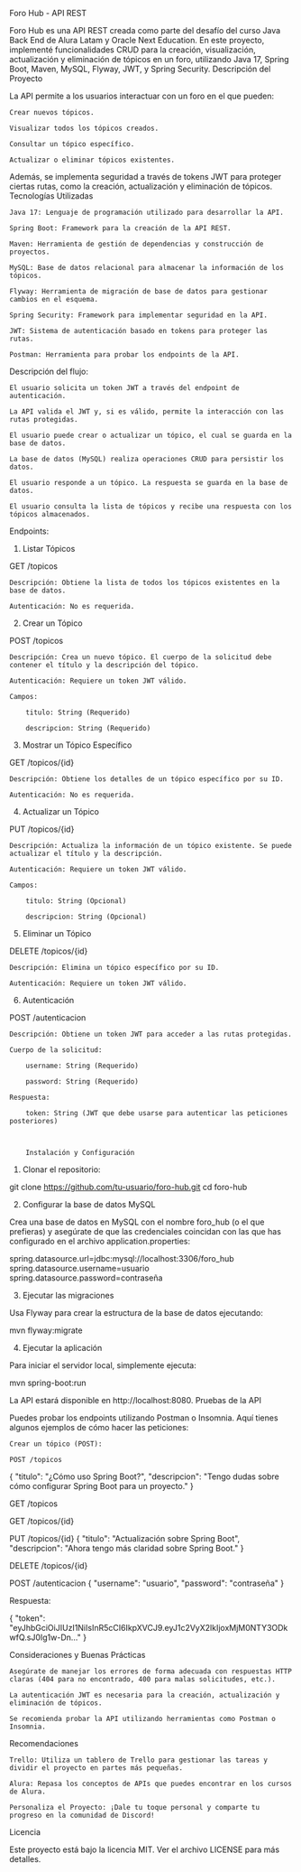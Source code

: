 Foro Hub - API REST

Foro Hub es una API REST creada como parte del desafío del curso Java Back End de Alura Latam y Oracle Next Education. En este proyecto, implementé funcionalidades CRUD para la creación, visualización, actualización y eliminación de tópicos en un foro, utilizando Java 17, Spring Boot, Maven, MySQL, Flyway, JWT, y Spring Security.
Descripción del Proyecto

La API permite a los usuarios interactuar con un foro en el que pueden:

    Crear nuevos tópicos.

    Visualizar todos los tópicos creados.

    Consultar un tópico específico.

    Actualizar o eliminar tópicos existentes.

Además, se implementa seguridad a través de tokens JWT para proteger ciertas rutas, como la creación, actualización y eliminación de tópicos.
Tecnologías Utilizadas

    Java 17: Lenguaje de programación utilizado para desarrollar la API.

    Spring Boot: Framework para la creación de la API REST.

    Maven: Herramienta de gestión de dependencias y construcción de proyectos.

    MySQL: Base de datos relacional para almacenar la información de los tópicos.

    Flyway: Herramienta de migración de base de datos para gestionar cambios en el esquema.

    Spring Security: Framework para implementar seguridad en la API.

    JWT: Sistema de autenticación basado en tokens para proteger las rutas.

    Postman: Herramienta para probar los endpoints de la API.



Descripción del flujo:

    El usuario solicita un token JWT a través del endpoint de autenticación.

    La API valida el JWT y, si es válido, permite la interacción con las rutas protegidas.

    El usuario puede crear o actualizar un tópico, el cual se guarda en la base de datos.

    La base de datos (MySQL) realiza operaciones CRUD para persistir los datos.

    El usuario responde a un tópico. La respuesta se guarda en la base de datos.

    El usuario consulta la lista de tópicos y recibe una respuesta con los tópicos almacenados.




Endpoints:

1. Listar Tópicos

GET /topicos

    Descripción: Obtiene la lista de todos los tópicos existentes en la base de datos.

    Autenticación: No es requerida.

2. Crear un Tópico

POST /topicos

    Descripción: Crea un nuevo tópico. El cuerpo de la solicitud debe contener el título y la descripción del tópico.

    Autenticación: Requiere un token JWT válido.

    Campos:

        titulo: String (Requerido)

        descripcion: String (Requerido)

3. Mostrar un Tópico Específico

GET /topicos/{id}

    Descripción: Obtiene los detalles de un tópico específico por su ID.

    Autenticación: No es requerida.

4. Actualizar un Tópico

PUT /topicos/{id}

    Descripción: Actualiza la información de un tópico existente. Se puede actualizar el título y la descripción.

    Autenticación: Requiere un token JWT válido.

    Campos:

        titulo: String (Opcional)

        descripcion: String (Opcional)

5. Eliminar un Tópico

DELETE /topicos/{id}

    Descripción: Elimina un tópico específico por su ID.

    Autenticación: Requiere un token JWT válido.

6. Autenticación

POST /autenticacion

    Descripción: Obtiene un token JWT para acceder a las rutas protegidas.

    Cuerpo de la solicitud:

        username: String (Requerido)

        password: String (Requerido)

    Respuesta:

        token: String (JWT que debe usarse para autenticar las peticiones posteriores)



        Instalación y Configuración
1. Clonar el repositorio:

git clone https://github.com/tu-usuario/foro-hub.git
cd foro-hub

2. Configurar la base de datos MySQL

Crea una base de datos en MySQL con el nombre foro_hub (o el que prefieras) y asegúrate de que las credenciales coincidan con las que has configurado en el archivo application.properties:

spring.datasource.url=jdbc:mysql://localhost:3306/foro_hub
spring.datasource.username=usuario
spring.datasource.password=contraseña



3. Ejecutar las migraciones

Usa Flyway para crear la estructura de la base de datos ejecutando:

mvn flyway:migrate


4. Ejecutar la aplicación

Para iniciar el servidor local, simplemente ejecuta:


mvn spring-boot:run


La API estará disponible en http://localhost:8080.
Pruebas de la API

Puedes probar los endpoints utilizando Postman o Insomnia. Aquí tienes algunos ejemplos de cómo hacer las peticiones:

    Crear un tópico (POST):

    POST /topicos
{
  "titulo": "¿Cómo uso Spring Boot?",
  "descripcion": "Tengo dudas sobre cómo configurar Spring Boot para un proyecto."
}


GET /topicos

GET /topicos/{id}


PUT /topicos/{id}
{
  "titulo": "Actualización sobre Spring Boot",
  "descripcion": "Ahora tengo más claridad sobre Spring Boot."
}


DELETE /topicos/{id}


POST /autenticacion
{
  "username": "usuario",
  "password": "contraseña"
}


Respuesta:

{
  "token": "eyJhbGciOiJIUzI1NiIsInR5cCI6IkpXVCJ9.eyJ1c2VyX2lkIjoxMjM0NTY3ODkwfQ.sJ0Ig1w-Dn..."
}



Consideraciones y Buenas Prácticas

    Asegúrate de manejar los errores de forma adecuada con respuestas HTTP claras (404 para no encontrado, 400 para malas solicitudes, etc.).

    La autenticación JWT es necesaria para la creación, actualización y eliminación de tópicos.

    Se recomienda probar la API utilizando herramientas como Postman o Insomnia.

Recomendaciones

    Trello: Utiliza un tablero de Trello para gestionar las tareas y dividir el proyecto en partes más pequeñas.

    Alura: Repasa los conceptos de APIs que puedes encontrar en los cursos de Alura.

    Personaliza el Proyecto: ¡Dale tu toque personal y comparte tu progreso en la comunidad de Discord!










Licencia

Este proyecto está bajo la licencia MIT. Ver el archivo LICENSE para más detalles.



















































